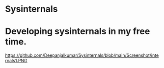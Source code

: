 # Sysinternals

# Developing sysinternals in my free time.

https://github.com/Deepanjalkumar/Sysinternals/blob/main/Screenshot/internals1.PNG
